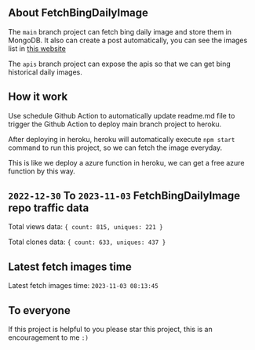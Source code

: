 ## About FetchBingDailyImage

The `main` branch project can fetch bing daily image and store them in MongoDB.
It also can create a post automatically, you can see the images list in [this website](https://oursalbum.netlify.app)

The `apis` branch project can expose the apis so that we can get bing historical daily images.

## How it work

Use schedule Github Action to automatically update readme.md file to trigger the Github Action to deploy main branch project to heroku.

After deploying in heroku, heroku will automatically execute `npm start` command to run this project, so we can fetch the image everyday.

This is like we deploy a azure function in heroku, we can get a free azure function by this way.

## `2022-12-30` To `2023-11-03` FetchBingDailyImage repo traffic data

Total views data: `{ count: 815, uniques: 221 }`

Total clones data: `{ count: 633, uniques: 437 }`

## Latest fetch images time

Latest fetch images time: `2023-11-03 08:13:45`

## To everyone

If this project is helpful to you please star this project, this is an encouragement to me `:)`



